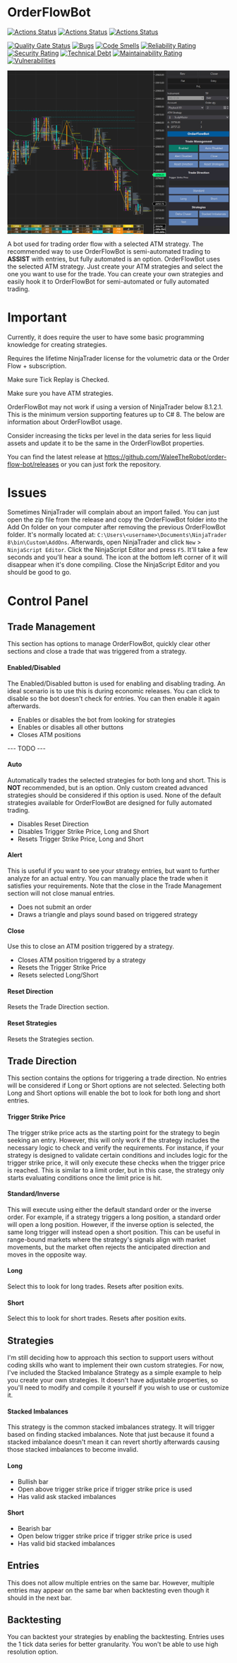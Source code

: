 # OrderFlowBot

[![Actions Status](https://github.com/WaleeTheRobot/order-flow-bot/workflows/Build%20and%20Test/badge.svg)](https://github.com/WaleeTheRobot/order-flow-bot/actions)
[![Actions Status](https://github.com/WaleeTheRobot/order-flow-bot/workflows/Formatting/badge.svg)](https://github.com/WaleeTheRobot/order-flow-bot/actions)
[![Actions Status](https://github.com/WaleeTheRobot/order-flow-bot/workflows/SonarCloud/badge.svg)](https://github.com/WaleeTheRobot/order-flow-bot/actions)

[![Quality Gate Status](https://sonarcloud.io/api/project_badges/measure?project=WaleeTheRobot_order-flow-bot&metric=alert_status)](https://sonarcloud.io/summary/new_code?id=WaleeTheRobot_order-flow-bot)
[![Bugs](https://sonarcloud.io/api/project_badges/measure?project=WaleeTheRobot_order-flow-bot&metric=bugs)](https://sonarcloud.io/summary/new_code?id=WaleeTheRobot_order-flow-bot)
[![Code Smells](https://sonarcloud.io/api/project_badges/measure?project=WaleeTheRobot_order-flow-bot&metric=code_smells)](https://sonarcloud.io/summary/new_code?id=WaleeTheRobot_order-flow-bot)
[![Reliability Rating](https://sonarcloud.io/api/project_badges/measure?project=WaleeTheRobot_order-flow-bot&metric=reliability_rating)](https://sonarcloud.io/summary/new_code?id=WaleeTheRobot_order-flow-bot)
[![Security Rating](https://sonarcloud.io/api/project_badges/measure?project=WaleeTheRobot_order-flow-bot&metric=security_rating)](https://sonarcloud.io/summary/new_code?id=WaleeTheRobot_order-flow-bot)
[![Technical Debt](https://sonarcloud.io/api/project_badges/measure?project=WaleeTheRobot_order-flow-bot&metric=sqale_index)](https://sonarcloud.io/summary/new_code?id=WaleeTheRobot_order-flow-bot)
[![Maintainability Rating](https://sonarcloud.io/api/project_badges/measure?project=WaleeTheRobot_order-flow-bot&metric=sqale_rating)](https://sonarcloud.io/summary/new_code?id=WaleeTheRobot_order-flow-bot)
[![Vulnerabilities](https://sonarcloud.io/api/project_badges/measure?project=WaleeTheRobot_order-flow-bot&metric=vulnerabilities)](https://sonarcloud.io/summary/new_code?id=WaleeTheRobot_order-flow-bot)

<img src="./images/screenshot.png" alt="OrderFlowBot" style="display: block; margin: 0 auto">

A bot used for trading order flow with a selected ATM strategy. The recommended way to use OrderFlowBot is semi-automated trading to **ASSIST** with entries, but fully automated is an option. OrderFlowBot uses the selected ATM strategy. Just create your ATM strategies and select the one you want to use for the trade. You can create your own strategies and easily hook it to OrderFlowBot for semi-automated or fully automated trading.

# Important

Currently, it does require the user to have some basic programming knowledge for creating strategies.

Requires the lifetime NinjaTrader license for the volumetric data or the Order Flow + subscription.

Make sure Tick Replay is Checked.

Make sure you have ATM strategies.

OrderFlowBot may not work if using a version of NinjaTrader below 8.1.2.1. This is the minimum version supporting features up to C# 8. The below are information about OrderFlowBot usage.

Consider increasing the ticks per level in the data series for less liquid assets and update it to be the same in the OrderFlowBot properties.

You can find the latest release at https://github.com/WaleeTheRobot/order-flow-bot/releases or you can just fork the repository.

# Issues

Sometimes NinjaTrader will complain about an import failed. You can just open the zip file from the release and copy the OrderFlowBot folder into the Add On folder on your computer after removing the previous OrderFlowBot folder. It's normally located at: `C:\Users\<username>\Documents\NinjaTrader 8\bin\Custom\AddOns`. Afterwards, open NinjaTrader and click `New` > `NinjaScript Editor`. Click the NinjaScript Editor and press `F5`. It'll take a few seconds and you'll hear a sound. The icon at the bottom left corner of it will disappear when it's done compiling. Close the NinjaScript Editor and you should be good to go.

# Control Panel

## Trade Management

This section has options to manage OrderFlowBot, quickly clear other sections and close a trade that was triggered from a strategy.

#### Enabled/Disabled

The Enabled/Disabled button is used for enabling and disabling trading. An ideal scenario is to use this is during economic releases. You can click to disable so the bot doesn't check for entries. You can then enable it again afterwards.

- Enables or disables the bot from looking for strategies
- Enables or disables all other buttons
- Closes ATM positions

--- TODO ---

#### Auto

Automatically trades the selected strategies for both long and short. This is **NOT** recommended, but is an option. Only custom created advanced strategies should be considered if this option is used. None of the default strategies available for OrderFlowBot are designed for fully automated trading.

- Disables Reset Direction
- Disables Trigger Strike Price, Long and Short
- Resets Trigger Strike Price, Long and Short

#### Alert

This is useful if you want to see your strategy entries, but want to further analyze for an actual entry. You can manually place the trade when it satisfies your requirements. Note that the close in the Trade Management section will not close manual entries.

- Does not submit an order
- Draws a triangle and plays sound based on triggered strategy

#### Close

Use this to close an ATM position triggered by a strategy.

- Closes ATM position triggered by a strategy
- Resets the Trigger Strike Price
- Resets selected Long/Short

#### Reset Direction

Resets the Trade Direction section.

#### Reset Strategies

Resets the Strategies section.

## Trade Direction

This section contains the options for triggering a trade direction. No entries will be considered if Long or Short options are not selected. Selecting both Long and Short options will enable the bot to look for both long and short entries.

#### Trigger Strike Price

The trigger strike price acts as the starting point for the strategy to begin seeking an entry. However, this will only work if the strategy includes the necessary logic to check and verify the requirements. For instance, if your strategy is designed to validate certain conditions and includes logic for the trigger strike price, it will only execute these checks when the trigger price is reached. This is similar to a limit order, but in this case, the strategy only starts evaluating conditions once the limit price is hit.

#### Standard/Inverse

This will execute using either the default standard order or the inverse order. For example, if a strategy triggers a long position, a standard order will open a long position. However, if the inverse option is selected, the same long trigger will instead open a short position. This can be useful in range-bound markets where the strategy's signals align with market movements, but the market often rejects the anticipated direction and moves in the opposite way.

#### Long

Select this to look for long trades. Resets after position exits.

#### Short

Select this to look for short trades. Resets after position exits.

## Strategies

I'm still deciding how to approach this section to support users without coding skills who want to implement their own custom strategies. For now, I've included the Stacked Imbalance Strategy as a simple example to help you create your own strategies. It doesn't have adjustable properties, so you'll need to modify and compile it yourself if you wish to use or customize it.

#### Stacked Imbalances

This strategy is the common stacked imbalances strategy. It will trigger based on finding stacked imbalances. Note that just because it found a stacked imbalance doesn't mean it can revert shortly afterwards causing those stacked imbalances to become invalid.

#### Long

- Bullish bar
- Open above trigger strike price if trigger strike price is used
- Has valid ask stacked imbalances

#### Short

- Bearish bar
- Open below trigger strike price if trigger strike price is used
- Has valid bid stacked imbalances

## Entries

This does not allow multiple entries on the same bar. However, multiple entries may appear on the same bar when backtesting even though it should in the next bar.

## Backtesting

You can backtest your strategies by enabling the backtesting. Entries uses the 1 tick data series for better granularity. You won't be able to use high resolution option.

